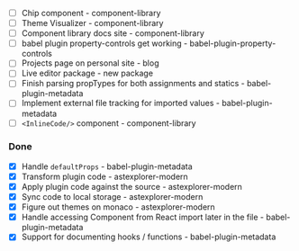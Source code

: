 - [ ] Chip component - component-library
- [ ] Theme Visualizer - component-library
- [ ] Component library docs site - component-library
- [ ] babel plugin property-controls get working -
      babel-plugin-property-controls
- [ ] Projects page on personal site - blog
- [ ] Live editor package - new package
- [ ] Finish parsing propTypes for both assignments and statics -
      babel-plugin-metadata
- [ ] Implement external file tracking for imported values -
      babel-plugin-metadata
- [ ] `<InlineCode/>` component - component-library

### Done

- [x] Handle `defaultProps` - babel-plugin-metadata
- [x] Transform plugin code - astexplorer-modern
- [x] Apply plugin code against the source - astexplorer-modern
- [x] Sync code to local storage - astexplorer-modern
- [x] Figure out themes on monaco - astexplorer-modern
- [x] Handle accessing Component from React import later in the file -
      babel-plugin-metadata
- [x] Support for documenting hooks / functions - babel-plugin-metadata

